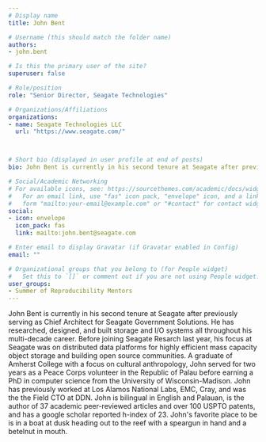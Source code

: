 ```yaml
---
# Display name
title: John Bent

# Username (this should match the folder name)
authors:
- john.bent

# Is this the primary user of the site?
superuser: false

# Role/position
role: "Senior Director, Seagate Technologies"

# Organizations/Affiliations
organizations:
- name: Seagate Technologies LLC
  url: "https://www.seagate.com/"



# Short bio (displayed in user profile at end of posts)
bio: John Bent is currently in his second tenure at Seagate after previously serving as Chief Architect for Seagate Government Solutions. He has researched, designed, and built storage and I/O systems all throughout his multi-decade career. 

# Social/Academic Networking
# For available icons, see: https://sourcethemes.com/academic/docs/widgets/#icons
#   For an email link, use "fas" icon pack, "envelope" icon, and a link in the
#   form "mailto:your-email@example.com" or "#contact" for contact widget.
social:
- icon: envelope
  icon_pack: fas
  link: mailto:john.bent@seagate.com

# Enter email to display Gravatar (if Gravatar enabled in Config)
email: ""

# Organizational groups that you belong to (for People widget)
#   Set this to `[]` or comment out if you are not using People widget.  
user_groups:
- Summer of Reproducibility Mentors
---
```

John Bent is currently in his second tenure at Seagate after previously serving as Chief Architect for Seagate Government Solutions. He has researched, designed, and built storage and I/O systems all throughout his multi-decade career. Before joining Seagate Resarch last year, his focus at Seagate was on distributed data platforms for highly efficient mass capacity object storage and building open source communities. A graduate of Amherst College with a focus on cultural anthropology, John served for two years as a Peace Corps volunteer in the Republic of Palau before earning a PhD in computer science from the University of Wisconsin-Madison.  John has previously worked at Los Alamos National Labs, EMC, Cray, and was the the Field CTO at DDN.  John is bilingual in English and Palauan, is the author of 37 academic peer-reviewed articles and over 100 USPTO patents, and has a google scholar reported h-index of 23.  John's favorite place to be is in a boat at dusk heading out to the reef with a speargun in hand and a betelnut in mouth.